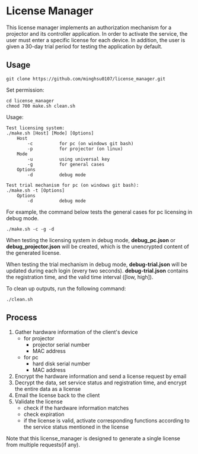 # License Manager

This license manager implements an authorization mechanism for a projector and its controller application. In order to activate the service, the user must enter a specific license for each device. In addition, the user is given a 30-day trial period for testing the application by default.

## Usage ##

```shell=
git clone https://github.com/minghsu0107/license_manager.git
```

Set permission:

```shell=
cd license_manager
chmod 700 make.sh clean.sh
```

Usage:

```shell=
Test licensing system:
./make.sh [Host] [Mode] [Options]
	Host
	    -c          for pc (on windows git bash)
	    -p          for projector (on linux)
	Mode
	    -u          using universal key
	    -g          for general cases
	Options
	    -d          debug mode

Test trial mechanism for pc (on windows git bash):
./make.sh -t [Options]
	Options
	    -d          debug mode
```

For example, the command below tests the general cases for pc licensing in debug mode.

```shell=
./make.sh -c -g -d
```
When testing the licensing system in debug mode, **debug_pc.json** or **debug_projector.json** will be created, which is the unencrypted content of the generated license.

When testing the trial mechanism in debug mode, **debug-trial.json** will be updated during each login (every two seconds). **debug-trial.json** contains the registration time, and the valid time interval ([low, high]).

To clean up outputs, run the following command:

```shell=
./clean.sh
```

## Process ##

1. Gather hardware information of the client's device
    - for projector
        - projector serial number
        - MAC address
    - for pc
        - hard disk serial number
        - MAC address
2. Encrypt the hardware information and send a license request by email
3. Decrypt the data, set service status and registration time, and encrypt the entire data as a license
4. Email the license back to the client
5. Validate the license
    - check if the hardware information matches
    - check expiration
    - if the license is valid, activate corresponding functions according to the service status mentioned in the license

Note that this license_manager is designed to generate a single license from multiple requests(if any).
